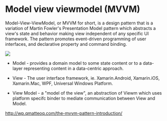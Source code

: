 # Model view viewmodel (MVVM)

Model-View-ViewModel, or MVVM for short, is a design pattern that is a variation of Martin Fowler's Presentation Model pattern which abstracts a view's state and behavior making view independent of any specific UI framework. The pattern promotes event-driven programming of user interfaces, and declarative property and command binding.

![](https://i.stack.imgur.com/yDjEr.png)



* Model - provides a domain model to some state content or to a data-layer representing content in a data-centric approach.

* View - The user interface framework, ie. Xamarin.Android, Xamarin.iOS, Xamarin.Mac, WPF, Universal Windows Platform.

* View Model - a "model of the view", an abstraction of Viewm which uses platform specifc binder to mediate communication between View and Model.

http://wp.qmatteoq.com/the-mvvm-pattern-introduction/
